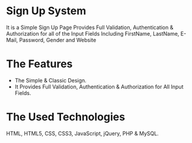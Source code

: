 # Sign Up System
It is a Simple Sign Up Page Provides Full Validation, Authentication & Authorization for all of the Input Fields Including FirstName, LastName, E-Mail, Password, Gender and Website

# The Features
* The Simple & Classic Design.
* It Provides Full Validation, Authentication & Authorization for All Input Fields.

# The Used Technologies
HTML, HTML5, CSS, CSS3, JavaScript, jQuery, PHP & MySQL.
